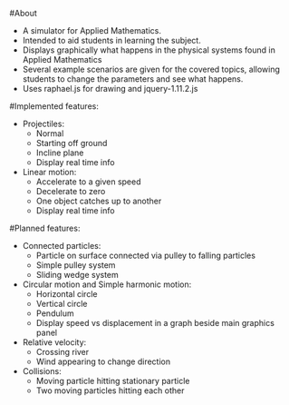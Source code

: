 #About
- A simulator for Applied Mathematics.
- Intended to aid students in learning the subject.
- Displays graphically what happens in the physical systems found in Applied Mathematics
- Several example scenarios are given for the covered topics, allowing students to change the parameters and see what happens.
- Uses raphael.js for drawing and jquery-1.11.2.js

#Implemented features:
- Projectiles:
	- Normal
	- Starting off ground
	- Incline plane
	- Display real time info
- Linear motion:
	- Accelerate to a given speed
	- Decelerate to zero
	- One object catches up to another
	- Display real time info
	
#Planned features:
- Connected particles:
	- Particle on surface connected via pulley to falling particles
	- Simple pulley system
	- Sliding wedge system
- Circular motion and Simple harmonic motion:
	- Horizontal circle
	- Vertical circle
	- Pendulum
	- Display speed vs displacement in a graph beside main graphics panel
- Relative velocity:
	- Crossing river
	- Wind appearing to change direction
- Collisions:
	- Moving particle hitting stationary particle
	- Two moving particles hitting each other
